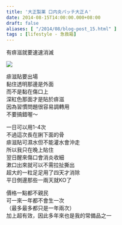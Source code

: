 ```yaml
---
title: '大正製薬 口内炎パッチ大正Ａ'
date: 2014-08-15T14:00:00.000+08:00
draft: false
aliases: [ "/2014/08/blog-post_15.html" ]
tags : [lifestyle - 急救箱]
---
```


有痱滋就要速速消滅  

![](/images/kounaien.jpg)

痱滋貼要出場  
黏住透明那邊是外面  
而不是黏在傷口上  
深紅色那面才是貼於痱滋  
因為習慣問題很容易調轉用  
不要搞錯喔～  
  
一日可以用1-4次  
不過這次長在脷下面的骨  
痱滋貼可濕水但不能灌水會沖走  
所以我只在晚上貼住  
翌日醒來傷口會消炎收細  
漱口出來就可以不需拉扯撕出  
超大的一粒足足用了四天才消除  
平日側邊那些一兩天就KO了  
  
價格一點都不親民  
可一來一年都不會生一次  
（最多最多都只是一年兩次）  
加上超有效，因此多年來也是我的常備品之一
